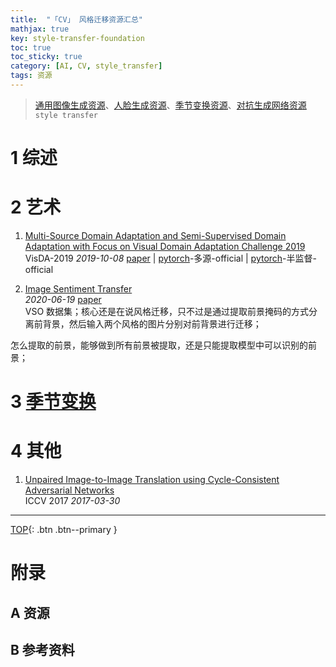 ```yaml
---
title:  "「CV」 风格迁移资源汇总"
mathjax: true
key: style-transfer-foundation
toc: true
toc_sticky: true
category: [AI, CV, style_transfer]
tags: 资源
---
```

<span id='head'></span>  
>[通用图像生成资源](/ai/cv/image_generation/29/foundation)、[人脸生成资源](/ai/cv/human/face_generation/foundation)、[季节变换资源](/ai/cv/nature/season_translation/foundation)、[对抗生成网络资源](/ai/dl/gan/26/foundation)      
`style transfer`    

<!--more-->  

# 1 综述

# 2 艺术
1. [Multi-Source Domain Adaptation and Semi-Supervised Domain Adaptation with Focus on Visual Domain Adaptation Challenge 2019](https://arxiv.org/abs/1910.03548)     
VisDA-2019 *2019-10-08* [paper](https://arxiv.org/abs/1910.03548) | [pytorch](https://github.com/Panda-Peter/visda2019-multisource)-多源-official | [pytorch](https://github.com/Panda-Peter/visda2019-semisupervised)-半监督-official     

1. [Image Sentiment Transfer](http://cn.arxiv.org/abs/2006.11337)  
 *2020-06-19* [paper](https://arxiv.org/abs/2006.11337)     
VSO 数据集；核心还是在说风格迁移，只不过是通过提取前景掩码的方式分离前背景，然后输入两个风格的图片分别对前背景进行迁移；    
>
怎么提取的前景，能够做到所有前景被提取，还是只能提取模型中可以识别的前景；    


# 3 [季节变换](/ai/cv/nature/season_translation/foundation)

# 4 其他
1. [Unpaired Image-to-Image Translation using Cycle-Consistent Adversarial Networks](/ai/dl/gan/26/foundation#CycleGAN)    
ICCV 2017 *2017-03-30*  

-------------------  
[TOP](#head){: .btn .btn--primary }



# 附录
## A 资源
## B 参考资料
